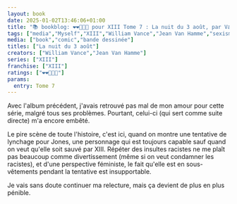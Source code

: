 ```yaml
---
layout: book
date: 2025-01-02T13:46:06+01:00
title: "📚 bookblog: ❤️❤️🖤🖤🖤 pour XIII Tome 7 : La nuit du 3 août, par Vance et Van Hamme"
tags: ["media","Myself","XIII","William Vance","Jean Van Hamme","sexism","racism","bd","comics"]
media: ["book","comic","bande dessinée"]
titles: ["La nuit du 3 août"]
creators: ["William Vance","Jean Van Hamme"]
series: ["XIII"]
franchise: ["XIII"]
ratings: ["❤️❤️🖤🖤🖤"]
params:
  entry: Tome 7
---
```


Avec l'album précédent, j'avais retrouvé pas mal de mon amour pour cette série, malgré tous ses problèmes. Pourtant, celui-ci (qui sert comme suite directe) m'a encore embêté.

Le pire scène de toute l'histoire, c'est ici, quand on montre une tentative de lynchage pour Jones, une personnage qui est toujours capable sauf quand on veut qu'elle soit sauvé par XIII. Répéter des insultes racistes ne me plaît pas beaucoup comme divertissement (même si on veut condamner les racistes), et d'une perspective féministe, le fait qu'elle est en sous-vêtements pendant la tentative est insupportable. 

Je vais sans doute continuer ma relecture, mais ça devient de plus en plus pénible.

